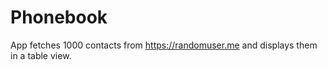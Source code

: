 # Phonebook

App fetches 1000 contacts from https://randomuser.me and displays them in a table view.


